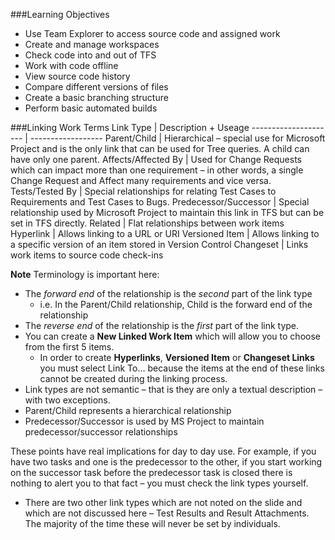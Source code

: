 ###Learning Objectives
  - Use Team Explorer to access source code and assigned work
  - Create and manage workspaces
  - Check code into and out of TFS
  - Work with code offline
  - View source code history
  - Compare different versions of files
  - Create a basic branching structure
  - Perform basic automated builds

###Linking Work Terms
Link Type             | Description + Useage
--------------------- | ------------------
Parent/Child          | Hierarchical – special use for Microsoft Project and is the only link that can be used for Tree queries. A child can have only one parent.
Affects/Affected By   | Used for Change Requests which can impact more than one requirement – in other words, a single Change Request and Affect many requirements and vice versa.
Tests/Tested By       | Special relationships for relating Test Cases to Requirements and Test Cases to Bugs. 
Predecessor/Successor | Special relationship used by Microsoft Project to maintain this link in TFS but can be set in TFS directly.
Related               | Flat relationships between work items
Hyperlink             | Allows linking to a URL or URI
Versioned Item        | Allows linking to a specific version of an item stored in Version Control
Changeset             | Links work items to source code check-ins

**Note** Terminology is important here: 
  - The *forward end* of the relationship is the *second* part of the link type 
     - i.e. In the Parent/Child relationship, Child is the forward end of the relationship 
  - The *reverse end* of the relationship is the *first* part of the link type.
  - You can create a **New Linked Work Item** which will allow you to choose from the first 5 items.
    - In order to create **Hyperlinks**, **Versioned Item** or **Changeset Links** you must select Link To…  because the items at the end of these links cannot be created during the linking process.
  - Link types are not semantic – that is they are only a textual description – with two exceptions.
  - Parent/Child represents a hierarchical relationship
  - Predecessor/Successor is used by MS Project to maintain predecessor/successor relationships

These points have real implications for day to day use. For example, if you have two tasks and one is the predecessor to the other, if you start working on the successor task before the predecessor task is closed there is nothing to alert you to that fact – you must check the link types yourself.

* There are two other link types which are not noted on the slide and which are not discussed here – Test Results and Result Attachments. The majority of the time these will never be set by individuals.






